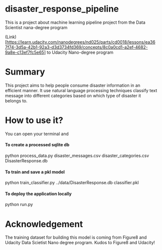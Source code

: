 # disaster_response_pipeline
This is a project about machine learning pipeline project from the Data Scientist nana-degree program

(Link)[https://learn.udacity.com/nanodegrees/nd025/parts/cd0018/lessons/ea367f74-3d5a-42b1-92a3-d3d3734fd369/concepts/8c0a0cd1-a2ef-4682-9a8e-c13ef7fc5e65] to Udacity Nano-degree program

# Summary
This project aims to help people consume disaster information in an efficient manner. It use natural language processing techniques classify text message into different categories based on which type of disaster it belongs to.



# How to use it?

You can open your terminal and 

#### To create a processed sqlite db
python process_data.py disaster_messages.csv disaster_categories.csv DisasterResponse.db
#### To train and save a pkl model
python train_classifier.py ../data/DisasterResponse.db classifier.pkl
#### To deploy the application locally
python run.py


# Acknowledgement
The training dataset for building this model is coming from Figure8 and Udacity Data Scietist Nano degree program.
Kudos to Figure8 and Udacity!

